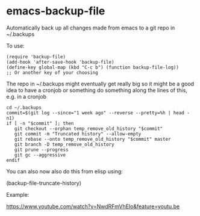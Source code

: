 emacs-backup-file
=================

Automatically back up all changes made from emacs to a git repo in ~/.backups

To use:

    (require 'backup-file)
    (add-hook 'after-save-hook 'backup-file)
    (define-key global-map (kbd "C-c b") (function backup-file-log))
    ;; Or another key of your choosing

The repo in ~/.backups might eventually get really big so it might be
a good idea to have a cronjob or something do something along the
lines of this, e.g. in a cronjob

    cd ~/.backups
    commit=$(git log --since="1 week ago" --reverse --pretty=%h | head -n1)
    if [ -n "$commit" ]; then
       git checkout --orphan temp_remove_old_history "$commit"
       git commit -m "Truncated history" --allow-empty
       git rebase --onto temp_remove_old_history "$commit" master
       git branch -D temp_remove_old_history
       git prune --progress
       git gc --aggressive
    endif

You can also now also do this from elisp using:

(backup-file-truncate-history)

Example:

https://www.youtube.com/watch?v=NwdRFmVhEIo&feature=youtu.be